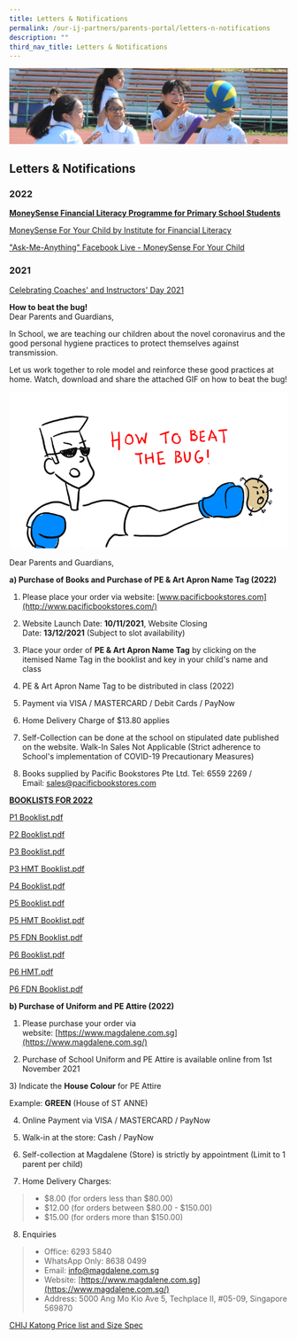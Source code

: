 ```yaml
---
title: Letters & Notifications
permalink: /our-ij-partners/parents-portal/letters-n-notifications
description: ""
third_nav_title: Letters & Notifications
---
```

![](/images/subpage.jpg)

## Letters & Notifications


### 2022


**<u>MoneySense Financial Literacy Programme for Primary School Students</u>**

  

[MoneySense For Your Child by Institute for Financial Literacy](/files/Parents%20Portal/Letters%20and%20Notifications/MoneySense_Primary%20Sch%20EDM%202022_compressed.pdf)  

["Ask-Me-Anything" Facebook Live - MoneySense For Your Child](/files/Parents%20Portal/Letters%20and%20Notifications/AMA%20MoneySense%20For%20Your%20Child.pdf)

### 2021


[Celebrating Coaches' and Instructors' Day 2021](/files/Parents%20Portal/Letters%20and%20Notifications/Appreciate%20Your%20Coach%20sgthankyoucoach.pdf)

  

**How to beat the bug!**<br>
Dear Parents and Guardians,

  

In School, we are teaching our children about the novel coronavirus and the good personal hygiene practices to protect themselves against transmission.

  

Let us work together to role model and reinforce these good practices at home. Watch, download and share the attached GIF on how to beat the bug!

![](/images/good%20personal%20hygiene%20practices.gif)


Dear Parents and Guardians,

  

**a) Purchase of Books and Purchase of PE & Art Apron Name Tag (2022)**

  

1) Please place your order via website: [www.pacificbookstores.com](http://www.pacificbookstores.com/)

2) Website Launch Date: **10/11/2021**, Website Closing Date: **13/12/2021** (Subject to slot availability)

3) Place your order of **PE & Art Apron Name Tag** by clicking on the itemised Name Tag in the booklist and key in your child's name and class

4) PE & Art Apron Name Tag to be distributed in class (2022)

5) Payment via VISA / MASTERCARD / Debit Cards / PayNow

6) Home Delivery Charge of $13.80 applies

7) Self-Collection can be done at the school on stipulated date published on the website. Walk-In Sales Not Applicable (Strict adherence to School's implementation of COVID-19 Precautionary Measures)

8) Books supplied by Pacific Bookstores Pte Ltd. Tel: 6559 2269 / Email: [sales@pacificbookstores.com](mailto:sales@pacificbookstores.com)

  

  

**<u>BOOKLISTS FOR 2022</u>**

[P1 Booklist.pdf](https://www.chijkcp.moe.edu.sg/qql/slot/u495/2022/Our%20IJ%20Partners/Letters%20&%20Notifications/P1%20Booklist.pdf)  

[P2 Booklist.pdf](https://www.chijkcp.moe.edu.sg/qql/slot/u495/2022/Our%20IJ%20Partners/Letters%20&%20Notifications/P2%20Booklist.pdf)

  

[P3 Booklist.pdf](https://www.chijkcp.moe.edu.sg/qql/slot/u495/2022/Our%20IJ%20Partners/Letters%20&%20Notifications/P3%20Booklist.pdf)  

[P3 HMT Booklist.pdf](https://www.chijkcp.moe.edu.sg/qql/slot/u495/2022/Our%20IJ%20Partners/Letters%20&%20Notifications/P3%20HMT%20Booklist.pdf)

  

[P4 Booklist.pdf](https://www.chijkcp.moe.edu.sg/qql/slot/u495/2022/Our%20IJ%20Partners/Letters%20&%20Notifications/P4%20Booklist.pdf)  

  

[P5 Booklist.pdf](https://www.chijkcp.moe.edu.sg/qql/slot/u495/2022/Our%20IJ%20Partners/Letters%20&%20Notifications/P5%20Booklist.pdf)  

[P5 HMT Booklist.pdf](https://www.chijkcp.moe.edu.sg/qql/slot/u495/2022/Our%20IJ%20Partners/Letters%20&%20Notifications/P5%20HMT%20Booklist.pdf)  

[P5 FDN Booklist.pdf](https://www.chijkcp.moe.edu.sg/qql/slot/u495/2022/Our%20IJ%20Partners/Letters%20&%20Notifications/P5%20FDN%20Booklist.pdf)

  

[P6 Booklist.pdf](https://www.chijkcp.moe.edu.sg/qql/slot/u495/2022/Our%20IJ%20Partners/Letters%20&%20Notifications/P6%20Booklist.pdf)  

[P6 HMT.pdf](https://www.chijkcp.moe.edu.sg/qql/slot/u495/2022/Our%20IJ%20Partners/Letters%20&%20Notifications/P6%20HMT.pdf)  

[P6 FDN Booklist.pdf](https://www.chijkcp.moe.edu.sg/qql/slot/u495/2022/Our%20IJ%20Partners/Letters%20&%20Notifications/P6%20FDN%20Booklist.pdf)

  

  

**b) Purchase of Uniform and PE Attire (2022)**

  

1) Please purchase your order via website: [https://www.magdalene.com.sg](https://www.magdalene.com.sg/)

2) Purchase of School Uniform and PE Attire is available online from 1st November 2021

3) Indicate the **House Colour** for PE Attire

  

Example: **GREEN** (House of ST ANNE)

  

4) Online Payment via VISA / MASTERCARD / PayNow

5) Walk-in at the store: Cash / PayNow

6) Self-collection at Magdalene (Store) is strictly by appointment (Limit to 1 parent per child)

7) Home Delivery Charges:

> *   $8.00 (for orders less than $80.00)
> *   $12.00 (for orders between $80.00 - $150.00)
> *   $15.00 (for orders more than $150.00)

8) Enquiries

> *   Office: 6293 5840
> *   WhatsApp Only: 8638 0499
> *   Email: [info@magdalene.com.sg](mailto:info@magdalene.com.sg)
> *   Website: [https://www.magdalene.com.sg](https://www.magdalene.com.sg/)
> *   Address: 5000 Ang Mo Kio Ave 5, Techplace II, #05-09, Singapore 569870

  

[CHIJ Katong Price list and Size Spec](https://www.chijkcp.moe.edu.sg/qql/slot/u495/2022/Our%20IJ%20Partners/Letters%20&%20Notifications/CHIJ%20Katong%20Price%20list%20and%20Size%20Spec.pdf)